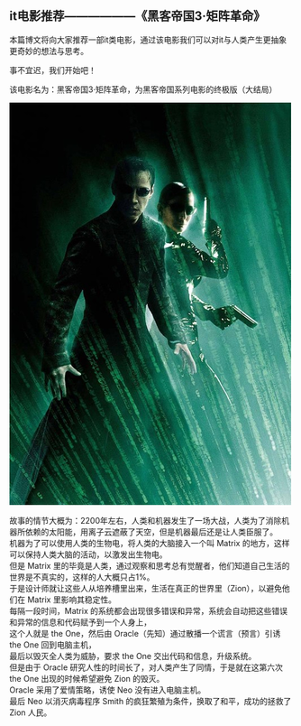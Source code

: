 ## it电影推荐——————《黑客帝国3·矩阵革命》   

本篇博文将向大家推荐一部it类电影，通过该电影我们可以对it与人类产生更抽象更奇妙的想法与思考。    

事不宜迟，我们开始吧！   

该电影名为：黑客帝国3·矩阵革命，为黑客帝国系列电影的终极版（大结局）   

![](images/heike.jpg)   

故事的情节大概为：2200年左右，人类和机器发生了一场大战，人类为了消除机器所依赖的太阳能，用离子云遮蔽了天空，但是机器最后还是让人类臣服了。   
机器为了可以使用人类的生物电，将人类的大脑接入一个叫 Matrix 的地方，这样可以保持人类大脑的活动，以激发出生物电。    
但是 Matrix 里的毕竟是人类，通过观察和思考总有觉醒者，他们知道自己生活的世界是不真实的，这样的人大概只占1%。   
于是设计师就让这些人从培养槽里出来，生活在真正的世界里（Zion），以避免他们在 Matrix 里影响其稳定性。    
每隔一段时间，Matrix 的系统都会出现很多错误和异常，系统会自动把这些错误和异常的信息和代码赋予到一个人身上，   
这个人就是 the One，然后由 Oracle（先知）通过散播一个谎言（预言）引诱 the One 回到电脑主机，     
最后以毁灭全人类为威胁，要求 the One 交出代码和信息，升级系统。    
但是由于 Oracle 研究人性的时间长了，对人类产生了同情，于是就在这第六次 the One 出现的时候希望避免 Zion 的毁灭。     
Oracle 采用了爱情策略，诱使 Neo 没有进入电脑主机。       
最后 Neo 以消灭病毒程序 Smith 的疯狂繁殖为条件，换取了和平，成功的拯救了 Zion 人民。       

